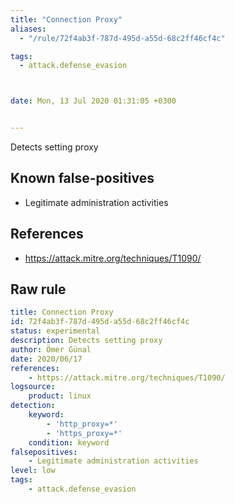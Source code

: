 ```yaml
---
title: "Connection Proxy"
aliases:
  - "/rule/72f4ab3f-787d-495d-a55d-68c2ff46cf4c"

tags:
  - attack.defense_evasion



date: Mon, 13 Jul 2020 01:31:05 +0300


---
```


Detects setting proxy

<!--more-->


## Known false-positives

* Legitimate administration activities



## References

* https://attack.mitre.org/techniques/T1090/


## Raw rule
```yaml
title: Connection Proxy
id: 72f4ab3f-787d-495d-a55d-68c2ff46cf4c
status: experimental
description: Detects setting proxy
author: Ömer Günal
date: 2020/06/17
references:
    - https://attack.mitre.org/techniques/T1090/
logsource:
    product: linux
detection:
    keyword:
        - 'http_proxy=*'
        - 'https_proxy=*'
    condition: keyword
falsepositives:
    - Legitimate administration activities
level: low
tags:
    - attack.defense_evasion

```
